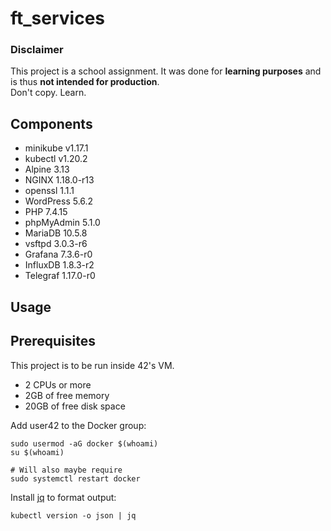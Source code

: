 # ft_services

### Disclaimer

This project is a school assignment. It was done for **learning purposes** and is thus **not intended for production**.  
Don't copy. Learn.  

## Components

- minikube v1.17.1
- kubectl v1.20.2
- Alpine 3.13
- NGINX 1.18.0-r13
- openssl 1.1.1
- WordPress 5.6.2
- PHP 7.4.15
- phpMyAdmin 5.1.0
- MariaDB 10.5.8
- vsftpd 3.0.3-r6
- Grafana 7.3.6-r0
- InfluxDB 1.8.3-r2
- Telegraf 1.17.0-r0

## Usage

## Prerequisites

This project is to be run inside 42's VM.

- 2 CPUs or more
- 2GB of free memory
- 20GB of free disk space

Add user42 to the Docker group:

```console
sudo usermod -aG docker $(whoami)
su $(whoami)

# Will also maybe require
sudo systemctl restart docker
```

Install [jq](https://stedolan.github.io/jq/) to format output:

```console
kubectl version -o json | jq
```
